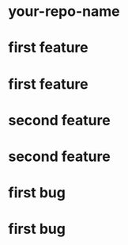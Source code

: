 # your-repo-name
# first feature
# first feature
# second feature
# second feature
# first bug
# first bug
